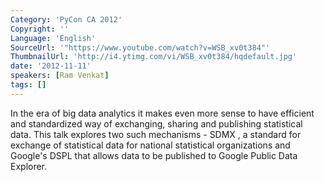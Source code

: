 ```yaml
---
Category: 'PyCon CA 2012'
Copyright: ''
Language: 'English'
SourceUrl: '"https://www.youtube.com/watch?v=WSB_xv0t384"'
ThumbnailUrl: 'http://i4.ytimg.com/vi/WSB_xv0t384/hqdefault.jpg'
date: '2012-11-11'
speakers: [Ram Venkat]
tags: []
---
```

In the era of big data analytics it makes even more sense to have efficient
and standardized way of exchanging, sharing and publishing statistical data.
This talk explores two such mechanisms - SDMX , a standard for exchange of
statistical data for national statistical organizations and Google's DSPL that
allows data to be published to Google Public Data Explorer.

